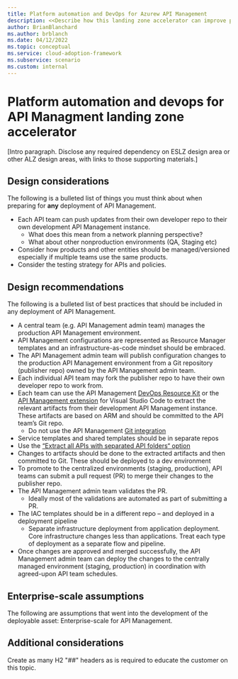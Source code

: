 ```yaml
---
title: Platform automation and DevOps for Azurew API Management
description: <<Describe how this landing zone accelerator can improve platform automation and devops of Azure API Management.>>
author: BrianBlanchard
ms.author: brblanch
ms.date: 04/12/2022
ms.topic: conceptual
ms.service: cloud-adoption-framework
ms.subservice: scenario
ms.custom: internal
---
```


# Platform automation and devops for API Managment landing zone accelerator

[Intro paragraph. Disclose any required dependency on ESLZ design area or other ALZ design areas, with links to those supporting materials.]

## Design considerations

The following is a bulleted list of things you must think about when preparing for **any** deployment of API Management.

- Each API team can push updates from their own developer repo to their own development API Management instance.
    - What does this mean from a network planning perspective?
    - What about other nonproduction environments (QA, Staging etc)
- Consider how products and other entities should be managed/versioned especially if multiple teams use the same products.
- Consider the testing strategy for APIs and policies.

## Design recommendations

The following is a bulleted list of best practices that should be included in any deployment of API Management.

- A central team (e.g. API Management admin team) manages the production API Management environment.
- API Management configurations are represented as Resource Manager templates and an infrastructure-as-code mindset should be embraced.
- The API Management admin team will publish configuration changes to the production API Management environment from a Git repository (publisher repo) owned by the API Management admin team.
- Each individual API team may fork the publisher repo to have their own developer repo to work from.
- Each team can use the API Management [DevOps Resource Kit](https://github.com/Azure/azure-api-management-devops-resource-kit) or the [API Management extension](https://marketplace.visualstudio.com/items?itemName=ms-azuretools.vscode-apimanagement) for Visual Studio Code to extract the relevant artifacts from their development API Management instance. These artifacts are based on ARM and should be committed to the API team’s Git repo. 
    - Do not use the API Management [Git integration](/azure/api-management/api-management-configuration-repository-git)
- Service templates and shared templates should be in separate repos
- Use the [“Extract all APIs with separated API folders“ option](https://github.com/Azure/azure-api-management-devops-resource-kit/blob/main/src/README.md#extractor)
- Changes to artifacts should be done to the extracted artifacts and then committed to Git. These should be deployed to a dev environment 
- To promote to the centralized environments (staging, production), API teams can submit a pull request (PR) to merge their changes to the publisher repo. 
- The API Management admin team validates the PR.
    - Ideally most of the validations are automated as part of submitting a PR.
- The IAC templates should be in a different repo – and deployed in a deployment pipeline
    - Separate infrastructure deployment from application deployment. Core infrastructure changes less than applications. Treat each type of deployment as a separate flow and pipeline.
- Once changes are approved and merged successfully, the API Management admin team can deploy the changes to the centrally managed environment (staging, production) in coordination with agreed-upon API team schedules. 

## Enterprise-scale assumptions

The following are assumptions that went into the development of the deployable asset: Enterprise-scale for API Management.

## Additional considerations

Create as many H2 "##" headers as is required to educate the customer on this topic.